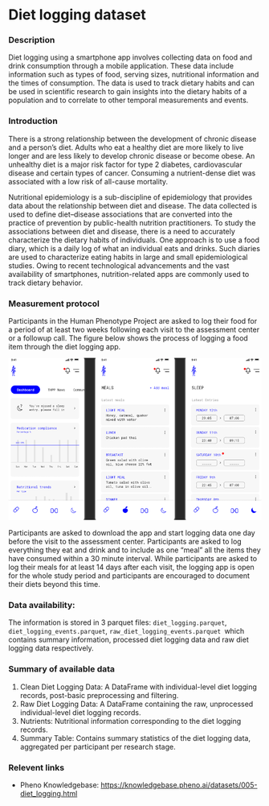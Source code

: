 # Diet logging dataset  

### Description

Diet logging using a smartphone app involves collecting data on food and drink consumption through a mobile application. These data include information such as types of food, serving sizes, nutritional information and the times of consumption. The data is used to track dietary habits and can be used in scientific research to gain insights into the dietary habits of a population and to correlate to other temporal measurements and events.

### Introduction

There is a strong relationship between the development of chronic disease and a person’s diet. Adults who eat a healthy diet are more likely to live longer and are less likely to develop chronic disease or become obese. An unhealthy diet is a major risk factor for type 2 diabetes, cardiovascular disease and certain types of cancer. Consuming a nutrient-dense diet was associated with a low risk of all-cause mortality.

Nutritional epidemiology is a sub-discipline of epidemiology that provides data about the relationship between diet and disease. The data collected is used to define diet–disease associations that are converted into the practice of prevention by public-health nutrition practitioners. To study the associations between diet and disease, there is a need to accurately characterize the dietary habits of individuals. One approach is to use a food diary, which is a daily log of what an individual eats and drinks. Such diaries are used to characterize eating habits in large and small epidemiological studies. Owing to recent technological advancements and the vast availability of smartphones, nutrition-related apps are commonly used to track dietary behavior.

### Measurement protocol 
<!-- long measurment protocol for the data browser -->
Participants in the Human Phenotype Project are asked to log their food for a period of at least two weeks following each visit to the assessment center or a followup call. The figure below shows the process of logging a food item through the diet logging app.

![image alt](diet_logging_eng.png)

Participants are asked to download the app and start logging data one day before the visit to the assessment center. Participants are asked to log everything they eat and drink and to include as one “meal” all the items they have consumed within a 30 minute interval. While participants are asked to log their meals for at least 14 days after each visit, the logging app is open for the whole study period and participants are encouraged to document their diets beyond this time. 


### Data availability:  
<!-- for the example notebooks -->
The information is stored in 3 parquet files: `diet_logging.parquet`, `diet_logging_events.parquet`,  `raw_diet_logging_events.parquet `which contains summary information, processed diet logging data and raw diet logging data respectively.

### Summary of available data 
<!-- for the data browser -->
1. Clean Diet Logging Data: A DataFrame with individual-level diet logging records, post-basic preprocessing and filtering.
2. Raw Diet Logging Data: A DataFrame containing the raw, unprocessed individual-level diet logging records.
3. Nutrients: Nutritional information corresponding to the diet logging records.
4. Summary Table: Contains summary statistics of the diet logging data, aggregated per participant per research stage.


### Relevent links

* Pheno Knowledgebase: https://knowledgebase.pheno.ai/datasets/005-diet_logging.html
